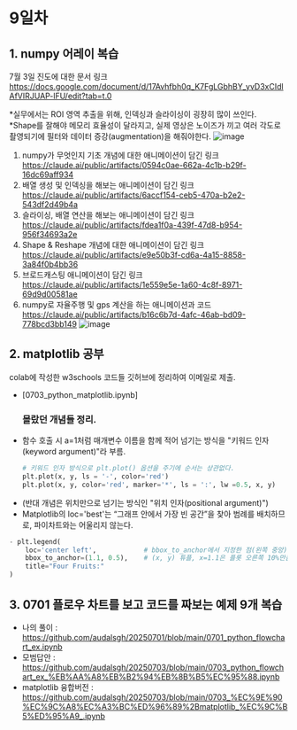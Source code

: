 # 9일차

## 1. numpy 어레이 복습
7월 3일 진도에 대한 문서 링크<br>
https://docs.google.com/document/d/17Avhfbh0q_K7FgLGbhBY_yvD3xCIdlAfVIRJUAP-lFU/edit?tab=t.0

*실무에서는 ROI 영역 추출을 위해, 인덱싱과 슬라이싱이 굉장히 많이 쓰인다.<br>
*Shape를 잘해야 메모리 효율성이 달라지고, 실제 영상은 노이즈가 끼고 여러 각도로 촬영되기에 필터와 데이터 증강(augmentation)을 해줘야한다. 
![image](https://github.com/user-attachments/assets/73cb4d2f-32ce-4156-bf55-ec371adfd7e2)

1. numpy가 무엇인지 기초 개념에 대한 애니메이션이 담긴 링크<br>
https://claude.ai/public/artifacts/0594c0ae-662a-4c1b-b29f-16dc69aff934
2. 배열 생성 및 인덱싱을 해보는 애니메이션이 담긴 링크<br>
https://claude.ai/public/artifacts/6accf154-ceb5-470a-b2e2-543df2d49b4a
3. 슬라이싱, 배열 연산을 해보는 애니메이션이 담긴 링크<br>
https://claude.ai/public/artifacts/fdea1f0a-439f-47d8-b954-956f34693a2e
4. Shape & Reshape 개념에 대한 애니메이션이 담긴 링크<br>
https://claude.ai/public/artifacts/e9e50b3f-cd6a-4a15-8858-3a84f0b4bb36
5. 브로드캐스팅 애니메이션이 담긴 링크<br>
https://claude.ai/public/artifacts/1e559e5e-1a60-4c8f-8971-69d9d00581ae
6. numpy로 자율주행 및 gps 계산을 하는 애니메이션과 코드<br>
https://claude.ai/public/artifacts/b16c6b7d-4afc-46ab-bd09-778bcd3bb149
![image](https://github.com/user-attachments/assets/a7c973d6-d4b9-429a-8b57-7e4baed004eb)

## 2. matplotlib 공부
colab에 작성한 w3schools 코드들 깃허브에 정리하여 이메일로 제출.
- [0703_python_matplotlib.ipynb]
  ### 몰랐던 개념들 정리.
- 함수 호출 시 a=1처럼 매개변수 이름을 함께 적어 넘기는 방식을 "키워드 인자(keyword argument)"라 부름.
  ```python
  # 키워드 인자 방식으로 plt.plot() 옵션을 주기에 순서는 상관없다.
  plt.plot(x, y, ls = '-', color='red')
  plt.plot(x, y, color='red', marker='*', ls = ':', lw =0.5, x, y)
  ```
- (반대 개념은 위치만으로 넘기는 방식인 "위치 인자(positional argument)")
- Matplotlib의 loc='best'는 “그래프 안에서 가장 빈 공간”을 찾아 범례를 배치하므로, 파이차트와는 어울리지 않는다.
```python
- plt.legend(
    loc='center left',            # bbox_to_anchor에서 지정한 점(왼쪽 중앙)에 범례의 'center'를 맞춘다
    bbox_to_anchor=(1.1, 0.5),    # (x, y) 튜플, x=1.1은 플롯 오른쪽 10%만큼 더 떨어진 위치를 의미, y=0.5는 중앙을 의미.
    title="Four Fruits:"
)
```
 
## 3. 0701 플로우 차트를 보고 코드를 짜보는 예제 9개 복습
- 나의 풀이 : https://github.com/audalsgh/20250701/blob/main/0701_python_flowchart_ex.ipynb
- 모범답안 : https://github.com/audalsgh/20250703/blob/main/0703_python_flowchart_ex_%EB%AA%A8%EB%B2%94%EB%8B%B5%EC%95%88.ipynb
- matplotlib 융합버전 : https://github.com/audalsgh/20250703/blob/main/0703_%EC%9E%90%EC%9C%A8%EC%A3%BC%ED%96%89%2Bmatplotlib_%EC%9C%B5%ED%95%A9_.ipynb
